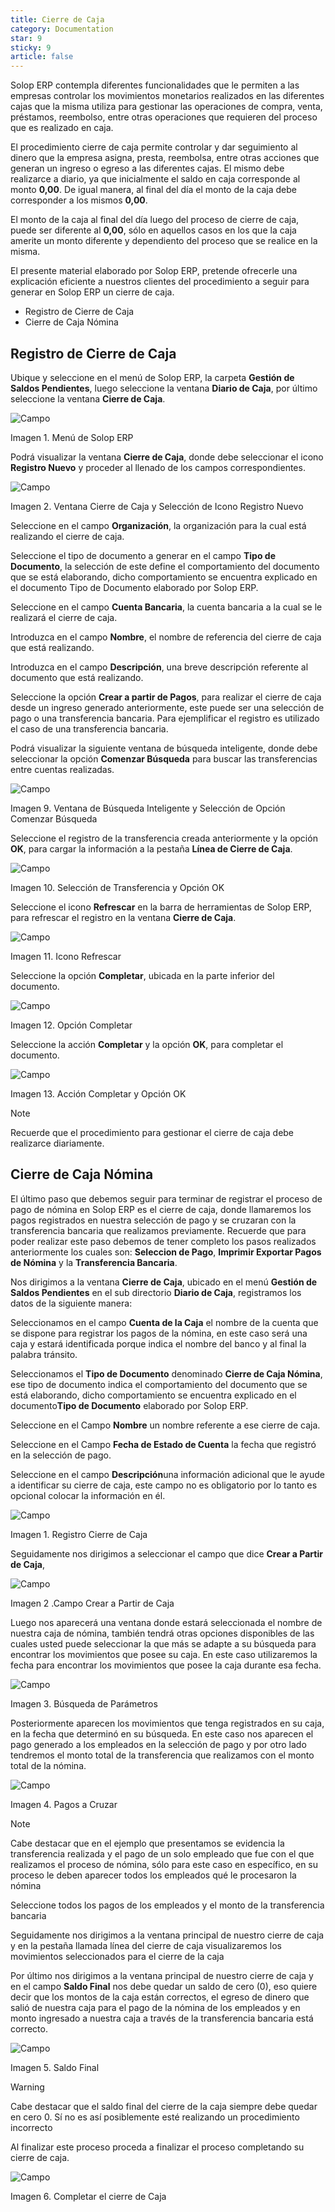 ```yaml
---
title: Cierre de Caja
category: Documentation
star: 9
sticky: 9
article: false
---
```


Solop ERP contempla diferentes funcionalidades que le permiten a las empresas controlar los movimientos monetarios realizados en las diferentes cajas que la misma utiliza para gestionar las operaciones de compra, venta, préstamos, reembolso, entre otras operaciones que requieren del proceso que es realizado en caja.

El procedimiento cierre de caja permite controlar y dar seguimiento al dinero que la empresa asigna, presta, reembolsa, entre otras acciones que generan un ingreso o egreso a las diferentes cajas. El mismo debe realizarce a diario, ya que inicialmente el saldo en caja corresponde al monto **0,00**. De igual manera, al final del día el monto de la caja debe corresponder a los mismos **0,00**.

El monto de la caja al final del día luego del proceso de cierre de caja, puede ser diferente al **0,00**, sólo en aquellos casos en los que la caja amerite un monto diferente y dependiento del proceso que se realice en la misma.

El presente material elaborado por Solop ERP, pretende ofrecerle una explicación eficiente a nuestros clientes del procedimiento a seguir para generar en Solop ERP un cierre de caja.

- Registro de Cierre de Caja
- Cierre de Caja Nómina

## Registro de Cierre de Caja

Ubique y seleccione en el menú de Solop ERP, la carpeta **Gestión de Saldos Pendientes**, luego seleccione la ventana **Diario de Caja**, por último seleccione la ventana **Cierre de Caja**.

![Campo](/assets/img/docs/balance-management/bam-balance-image17.png)

Imagen 1. Menú de Solop ERP

Podrá visualizar la ventana **Cierre de Caja**, donde debe seleccionar el icono **Registro Nuevo** y proceder al llenado de los campos correspondientes.

![Campo](/assets/img/docs/balance-management/bam-balance-image18.png)

Imagen 2. Ventana Cierre de Caja y Selección de Icono Registro Nuevo

Seleccione en el campo **Organización**, la organización para la cual está realizando el cierre de caja.

Seleccione el tipo de documento a generar en el campo **Tipo de Documento**, la selección de este define el comportamiento del documento que se está elaborando, dicho comportamiento se encuentra explicado en el documento Tipo de Documento elaborado por Solop ERP.

Seleccione en el campo **Cuenta Bancaria**, la cuenta bancaria a la cual se le realizará el cierre de caja.

Introduzca en el campo **Nombre**, el nombre de referencia del cierre de caja que está realizando.

Introduzca en el campo **Descripción**, una breve descripción referente al documento que está realizando.

Seleccione la opción **Crear a partir de Pagos**, para realizar el cierre de caja desde un ingreso generado anteriormente, este puede ser una selección de pago o una transferencia bancaria. Para ejemplificar el registro es utilizado el caso de una transferencia bancaria.

Podrá visualizar la siguiente ventana de búsqueda inteligente, donde debe seleccionar la opción **Comenzar Búsqueda** para buscar las transferencias entre cuentas realizadas.

![Campo](/assets/img/docs/balance-management/bam-balance-image25.png)

Imagen 9. Ventana de Búsqueda Inteligente y Selección de Opción Comenzar Búsqueda

Seleccione el registro de la transferencia creada anteriormente y la opción **OK**, para cargar la información a la pestaña **Línea de Cierre de Caja**.

![Campo](/assets/img/docs/balance-management/bam-balance-image26.png)

Imagen 10. Selección de Transferencia y Opción OK

Seleccione el icono **Refrescar** en la barra de herramientas de Solop ERP, para refrescar el registro en la ventana **Cierre de Caja**.

![Campo](/assets/img/docs/balance-management/bam-balance-image27.png)

Imagen 11. Icono Refrescar

Seleccione la opción **Completar**, ubicada en la parte inferior del documento.

![Campo](/assets/img/docs/balance-management/bam-balance-image28.png)

Imagen 12. Opción Completar

Seleccione la acción **Completar** y la opción **OK**, para completar el documento.

![Campo](/assets/img/docs/balance-management/bam-balance-image29.png)

Imagen 13. Acción Completar y Opción OK

Note

Recuerde que el procedimiento para gestionar el cierre de caja debe realizarce diariamente.

## Cierre de Caja Nómina

El último paso que debemos seguir para terminar de registrar el proceso de pago de nómina en Solop ERP es el cierre de caja, donde llamaremos los pagos registrados en nuestra selección de pago y se cruzaran con la transferencia bancaria que realizamos previamente. Recuerde que para poder realizar este paso debemos de tener completo los pasos realizados anteriormente los cuales son: **Seleccion de Pago**, **Imprimir Exportar Pagos de Nómina** y la **Transferencia Bancaria**.

Nos dirigimos a la ventana **Cierre de Caja**, ubicado en el menú **Gestión de Saldos Pendientes** en el sub directorio **Diario de Caja**, registramos los datos de la siguiente manera:

Seleccionamos en el campo **Cuenta de la Caja** el nombre de la cuenta que se dispone para registrar los pagos de la nómina, en este caso será una caja y estará identificada porque indica el nombre del banco y al final la palabra tránsito.

Seleccionamos el **Tipo de Documento** denominado **Cierre de Caja Nómina**, ese tipo de documento indica el comportamiento del documento que se está elaborando, dicho comportamiento se encuentra explicado en el documento**Tipo de Documento** elaborado por Solop ERP.

Seleccione en el Campo **Nombre** un nombre referente a ese cierre de caja.

Seleccione en el Campo **Fecha de Estado de Cuenta** la fecha que registró en la selección de pago.

Seleccione en el campo **Descripción**una información adicional que le ayude a identificar su cierre de caja, este campo no es obligatorio por lo tanto es opcional colocar la información en él.

![Campo](/assets/img/docs/balance-management/bam-balance-image30.png)

Imagen 1. Registro Cierre de Caja

Seguidamente nos dirigimos a seleccionar el campo que dice **Crear a Partir de Caja**,

![Campo](/assets/img/docs/balance-management/bam-balance-image31.png)

Imagen 2 .Campo Crear a Partir de Caja

Luego nos aparecerá una ventana donde estará seleccionada el nombre de nuestra caja de nómina, también tendrá otras opciones disponibles de las cuales usted puede seleccionar la que más se adapte a su búsqueda para encontrar los movimientos que posee su caja. En este caso utilizaremos la fecha para encontrar los movimientos que posee la caja durante esa fecha.

![Campo](/assets/img/docs/balance-management/bam-balance-image32.png)

Imagen 3. Búsqueda de Parámetros

Posteriormente aparecen los movimientos que tenga registrados en su caja, en la fecha que determinó en su búsqueda. En este caso nos aparecen el pago generado a los empleados en la selección de pago y por otro lado tendremos el monto total de la transferencia que realizamos con el monto total de la nómina.

![Campo](/assets/img/docs/balance-management/bam-balance-image33.png)

Imagen 4. Pagos a Cruzar

Note

Cabe destacar que en el ejemplo que presentamos se evidencia la transferencia realizada y el pago de un solo empleado que fue con el que realizamos el proceso de nómina, sólo para este caso en específico, en su proceso le deben aparecer todos los empleados qué le procesaron la nómina

Seleccione todos los pagos de los empleados y el monto de la transferencia bancaria

Seguidamente nos dirigimos a la ventana principal de nuestro cierre de caja y en la pestaña llamada línea del cierre de caja visualizaremos los movimientos seleccionados para el cierre de la caja

Por último nos dirigimos a la ventana principal de nuestro cierre de caja y en el campo **Saldo Final** nos debe quedar un saldo de cero (0), eso quiere decir que los montos de la caja están correctos, el egreso de dinero que salió de nuestra caja para el pago de la nómina de los empleados y en monto ingresado a nuestra caja a través de la transferencia bancaria está correcto.

![Campo](/assets/img/docs/balance-management/bam-balance-image34.png)

Imagen 5. Saldo Final

Warning

Cabe destacar que el saldo final del cierre de la caja siempre debe quedar en cero 0. Sí no es así posiblemente esté realizando un procedimiento incorrecto

Al finalizar este proceso proceda a finalizar el proceso completando su cierre de caja.

![Campo](/assets/img/docs/balance-management/bam-balance-image35.png)

Imagen 6. Completar el cierre de Caja
